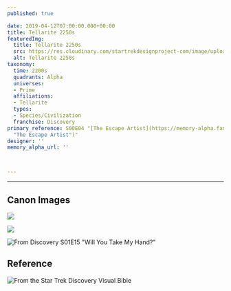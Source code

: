 ```yaml
---
published: true

date: 2019-04-12T07:00:00.000+00:00
title: Tellarite 2250s
featuredImg:
  title: Tellarite 2250s
  src: https://res.cloudinary.com/startrekdesignproject-com/image/upload/v1555098077/Tellar.png
  alt: Tellarite 2250s
taxonomy:
  time: 2200s
  quadrants: Alpha
  universes:
  - Prime
  affiliations:
  - Tellarite
  types:
  - Species/Civilization
  franchise: Discovery
primary_reference: S00E04 "[The Escape Artist](https://memory-alpha.fandom.com/wiki/The_Escape_Artist
  "The Escape Artist")"
designer: ''
memory_alpha_url: ''



---
```

___
## Canon Images

![](https://res.cloudinary.com/startrekdesignproject-com/image/upload/v1555098078/Tellar3.jpg)

![](https://res.cloudinary.com/startrekdesignproject-com/image/upload/v1555098077/Tellar1.jpg)

![From Discovery S01E15 "Will You Take My Hand?"](https://res.cloudinary.com/startrekdesignproject-com/image/upload/v1555098078/Tellarite2.jpg 'From Discovery S01E15 "Will You Take My Hand?"')

## Reference

![From the Star Trek Discovery Visual Bible](https://res.cloudinary.com/startrekdesignproject-com/image/upload/v1555098716/TellarRef.jpg "From the Star Trek Discovery Visual Bible")